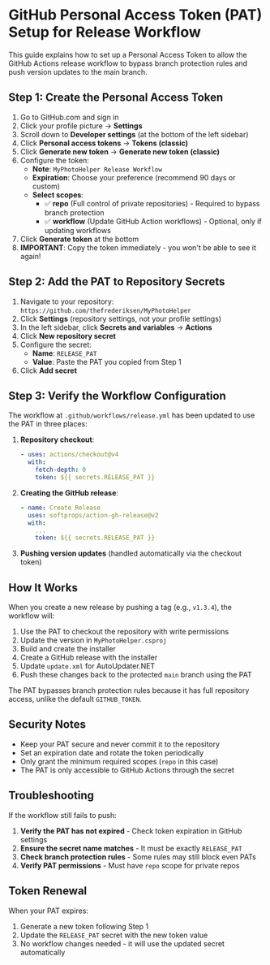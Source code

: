 # GitHub Personal Access Token (PAT) Setup for Release Workflow

This guide explains how to set up a Personal Access Token to allow the GitHub Actions release workflow to bypass branch protection rules and push version updates to the main branch.

## Step 1: Create the Personal Access Token

1. Go to GitHub.com and sign in
2. Click your profile picture → **Settings**
3. Scroll down to **Developer settings** (at the bottom of the left sidebar)
4. Click **Personal access tokens** → **Tokens (classic)**
5. Click **Generate new token** → **Generate new token (classic)**
6. Configure the token:
   - **Note**: `MyPhotoHelper Release Workflow`
   - **Expiration**: Choose your preference (recommend 90 days or custom)
   - **Select scopes**:
     - ✅ **repo** (Full control of private repositories) - Required to bypass branch protection
     - ✅ **workflow** (Update GitHub Action workflows) - Optional, only if updating workflows
7. Click **Generate token** at the bottom
8. **IMPORTANT**: Copy the token immediately - you won't be able to see it again!

## Step 2: Add the PAT to Repository Secrets

1. Navigate to your repository: `https://github.com/thefrederiksen/MyPhotoHelper`
2. Click **Settings** (repository settings, not your profile settings)
3. In the left sidebar, click **Secrets and variables** → **Actions**
4. Click **New repository secret**
5. Configure the secret:
   - **Name**: `RELEASE_PAT`
   - **Value**: Paste the PAT you copied from Step 1
6. Click **Add secret**

## Step 3: Verify the Workflow Configuration

The workflow at `.github/workflows/release.yml` has been updated to use the PAT in three places:

1. **Repository checkout**:
   ```yaml
   - uses: actions/checkout@v4
     with:
       fetch-depth: 0
       token: ${{ secrets.RELEASE_PAT }}
   ```

2. **Creating the GitHub release**:
   ```yaml
   - name: Create Release
     uses: softprops/action-gh-release@v2
     with:
       ...
       token: ${{ secrets.RELEASE_PAT }}
   ```

3. **Pushing version updates** (handled automatically via the checkout token)

## How It Works

When you create a new release by pushing a tag (e.g., `v1.3.4`), the workflow will:

1. Use the PAT to checkout the repository with write permissions
2. Update the version in `MyPhotoHelper.csproj`
3. Build and create the installer
4. Create a GitHub release with the installer
5. Update `update.xml` for AutoUpdater.NET
6. Push these changes back to the protected `main` branch using the PAT

The PAT bypasses branch protection rules because it has full repository access, unlike the default `GITHUB_TOKEN`.

## Security Notes

- Keep your PAT secure and never commit it to the repository
- Set an expiration date and rotate the token periodically
- Only grant the minimum required scopes (`repo` in this case)
- The PAT is only accessible to GitHub Actions through the secret

## Troubleshooting

If the workflow still fails to push:

1. **Verify the PAT has not expired** - Check token expiration in GitHub settings
2. **Ensure the secret name matches** - It must be exactly `RELEASE_PAT`
3. **Check branch protection rules** - Some rules may still block even PATs
4. **Verify PAT permissions** - Must have `repo` scope for private repos

## Token Renewal

When your PAT expires:

1. Generate a new token following Step 1
2. Update the `RELEASE_PAT` secret with the new token value
3. No workflow changes needed - it will use the updated secret automatically